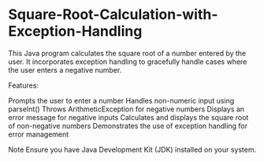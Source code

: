 # Square-Root-Calculation-with-Exception-Handling

This Java program calculates the square root of a number entered by the user. It incorporates exception handling to gracefully handle cases where the user enters a negative number.

Features:

Prompts the user to enter a number
Handles non-numeric input using parseInt()
Throws ArithmeticException for negative numbers
Displays an error message for negative inputs
Calculates and displays the square root of non-negative numbers
Demonstrates the use of exception handling for error management

Note
Ensure you have Java Development Kit (JDK) installed on your system.

